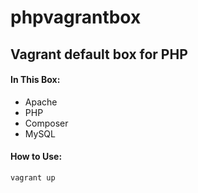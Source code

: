 # phpvagrantbox

## Vagrant default box for PHP

#### In This Box:

- Apache
- PHP
- Composer
- MySQL

#### How to Use:

`vagrant up`